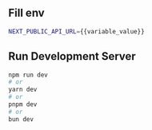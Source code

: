 ## Fill env
 

```bash
NEXT_PUBLIC_API_URL={{variable_value}}
``` 

## Run Development Server
 

```bash
npm run dev
# or
yarn dev
# or
pnpm dev
# or
bun dev
``` 